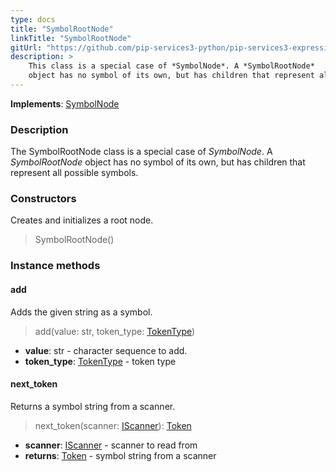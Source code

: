 ```yaml
---
type: docs
title: "SymbolRootNode"
linkTitle: "SymbolRootNode"
gitUrl: "https://github.com/pip-services3-python/pip-services3-expressions-python"
description: > 
    This class is a special case of *SymbolNode*. A *SymbolRootNode*
    object has no symbol of its own, but has children that represent all possible symbols.
---
```


**Implements**: [SymbolNode](../symbol_node)

### Description
The SymbolRootNode class is a special case of *SymbolNode*. A *SymbolRootNode* object has no symbol of its own, but has children that represent all possible symbols.

### Constructors
Creates and initializes a root node.

> SymbolRootNode()


### Instance methods


#### add
Adds the given string as a symbol.

> add(value: str, token_type: [TokenType](../../token_type))

- **value**: str - character sequence to add.
- **token_type**: [TokenType](../../token_type) - token type

#### next_token
Returns a symbol string from a scanner.

> next_token(scanner: [IScanner](../../../io/iscanner)): [Token](../../token)

- **scanner**: [IScanner](../../../io/iscanner) - scanner to read from
- **returns**: [Token](../../token) - symbol string from a scanner
